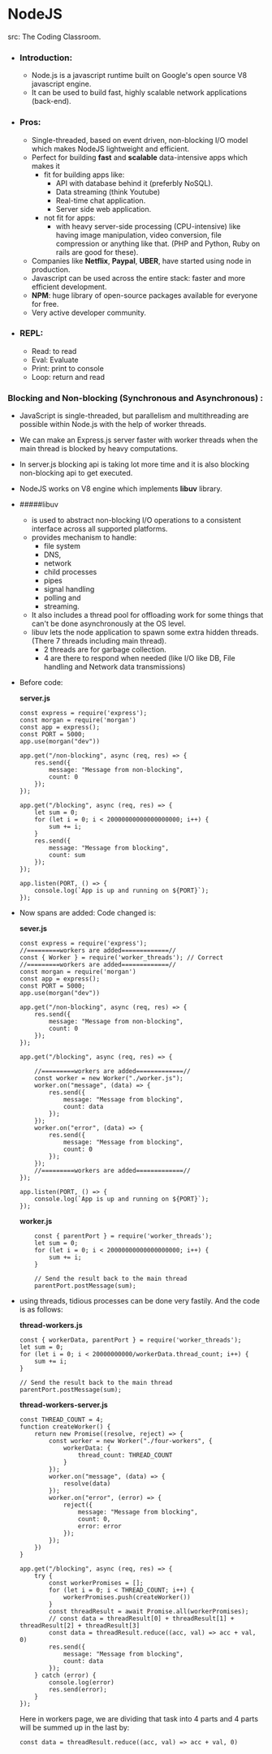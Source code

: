 # NodeJS
src: The Coding Classroom.
- ### Introduction:
    - Node.js is a javascript runtime built on Google's open source V8 javascript engine.
    - It can be used to build fast, highly scalable network applications (back-end).
- ### Pros:
    - Single-threaded, based on event driven, non-blocking I/O model which makes NodeJS lightweight and efficient.
    - Perfect for building **fast** and **scalable** data-intensive apps which makes it 
        - fit for building apps like:
            - API with database behind it (preferbly NoSQL).
            - Data streaming (think Youtube)
            - Real-time chat application.
            - Server side web application.
        - not fit for apps:
            - with heavy server-side processing (CPU-intensive) like having image manipulation, video conversion, file compression or anything like that. (PHP and Python, Ruby on rails are good for these). 
    - Companies like **Netflix**, **Paypal**, **UBER**, have started using node in production.
    - Javascript can be used across the entire stack: faster and more efficient development.
    - **NPM**: huge library of open-source packages available for everyone for free.
    - Very active developer community.


- ### REPL:
    - Read: to read 
    - Eval: Evaluate
    - Print: print to console
    - Loop: return and read

### Blocking and Non-blocking (Synchronous and Asynchronous) :
- JavaScript is single-threaded, but parallelism and multithreading are possible within Node.js with the help of worker threads. 
- We can make an Express.js server faster with worker threads when the main thread is blocked by heavy computations.
- In server.js blocking api is taking lot more time and it is also blocking non-blocking api to get executed.
- NodeJS works on V8 engine which implements **libuv** library.
- #####libuv 
    - is used to abstract non-blocking I/O operations to a consistent interface across all supported platforms.
    - provides mechanism to handle:
        - file system
        - DNS,
        - network
        - child processes
        - pipes
        - signal handling
        - polling and 
        - streaming.
    - It also includes a thread pool for offloading work for some things that can't be done asynchronously at the OS level.
    - libuv lets the node application to spawn some extra hidden threads. (There 7 threads including main thread).
        - 2 threads are for garbage collection.
        - 4 are there to respond when needed (like I/O like DB, File handling and Network data transmissions)
- Before code:

    **server.js**

    ```
    const express = require('express');
    const morgan = require('morgan')
    const app = express();
    const PORT = 5000;
    app.use(morgan("dev"))

    app.get("/non-blocking", async (req, res) => {
        res.send({
            message: "Message from non-blocking",
            count: 0
        });
    });

    app.get("/blocking", async (req, res) => {
        let sum = 0;
        for (let i = 0; i < 20000000000000000000; i++) {
            sum += i;
        }
        res.send({
            message: "Message from blocking",
            count: sum
        });
    });

    app.listen(PORT, () => {
        console.log(`App is up and running on ${PORT}`);
    });
    ```
- Now spans are added: Code changed is:

    **sever.js**

    ```
    const express = require('express');
    //=========workers are added=============//
    const { Worker } = require('worker_threads'); // Correct 
    //=========workers are added=============//
    const morgan = require('morgan')
    const app = express();
    const PORT = 5000;
    app.use(morgan("dev"))

    app.get("/non-blocking", async (req, res) => {
        res.send({
            message: "Message from non-blocking",
            count: 0
        });
    });

    app.get("/blocking", async (req, res) => {

        //=========workers are added=============//
        const worker = new Worker("./worker.js");
        worker.on("message", (data) => {
            res.send({
                message: "Message from blocking",
                count: data
            });
        });
        worker.on("error", (data) => {
            res.send({
                message: "Message from blocking",
                count: 0
            });
        });
        //=========workers are added=============//
    });

    app.listen(PORT, () => {
        console.log(`App is up and running on ${PORT}`);
    });
    ```
    **worker.js**
    ```
        const { parentPort } = require('worker_threads');
        let sum = 0;
        for (let i = 0; i < 20000000000000000000; i++) {
            sum += i;
        }

        // Send the result back to the main thread
        parentPort.postMessage(sum);
    ```
- using threads, tidious processes can be done very fastily. And the code is as follows:

    **thread-workers.js**
    ```
    const { workerData, parentPort } = require('worker_threads');
    let sum = 0;
    for (let i = 0; i < 20000000000/workerData.thread_count; i++) {
        sum += i;
    }

    // Send the result back to the main thread
    parentPort.postMessage(sum);
    ```
    **thread-workers-server.js**
    ```
    const THREAD_COUNT = 4;
    function createWorker() {
        return new Promise((resolve, reject) => {
            const worker = new Worker("./four-workers", {
                workerData: {
                    thread_count: THREAD_COUNT
                }
            });
            worker.on("message", (data) => {
                resolve(data)
            });
            worker.on("error", (error) => {
                reject({
                    message: "Message from blocking",
                    count: 0,
                    error: error
                });
            });
        })
    }

    app.get("/blocking", async (req, res) => {
        try {
            const workerPromises = [];
            for (let i = 0; i < THREAD_COUNT; i++) {
                workerPromises.push(createWorker())
            }
            const threadResult = await Promise.all(workerPromises);
            // const data = threadResult[0] + threadResult[1] + threadResult[2] + threadResult[3]
            const data = threadResult.reduce((acc, val) => acc + val, 0)
            res.send({
                message: "Message from blocking",
                count: data
            });
        } catch (error) {
            console.log(error)
            res.send(error);
        }
    });
    ```
    Here in workers page, we are dividing that task into 4 parts and 4 parts will be summed up in the last by: 
    ```
    const data = threadResult.reduce((acc, val) => acc + val, 0)
    ```